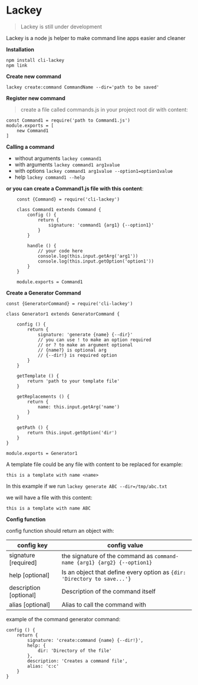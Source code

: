 # Lackey 
> Lackey is still under development

Lackey is a node js helper to make command line apps easier and cleaner

**Installation**

    npm install cli-lackey
    npm link

**Create new command**

    lackey create:command CommandName --dir='path to be saved'

**Register new command**

> create a file called commands.js in your project root dir
with content:

    const Command1 = require('path to Command1.js')
    module.exports = [
	    new Command1
    ]
**Calling a command**

 - without arguments `lackey command1`
 - with arguments `lackey command1 arg1value`
 - with options `lackey command1 arg1value --option1=option1value`
 - help `lackey command1 --help`

**or you can create a Command1.js file with this content**:

        const {Command} = require('cli-lackey')
        
	    class Command1 extends Command {
		    config () {
			    return {
				    signature: 'command1 {arg1} {--option1}'
				}
			}
			
			handle () {
				// your code here
				console.log(this.input.getArg('arg1'))
				console.log(this.input.getOption('option1'))
			}
		}
    
	    module.exports = Command1

**Create a Generator Command**

    const {GeneratorCommand} = require('cli-lackey')
    
    class Generator1 extends GeneratorCommand {
    
        config () {
            return {
                signature: 'generate {name} {--dir}'
                // you can use ! to make an option required
                // or ? to make an argument optional
                // {name?} is optional arg
                // {--dir!} is required option
            }
        } 
    
        getTemplate () {
            return 'path to your template file'
        }
    
        getReplacements () {
            return {
	            name: this.input.getArg('name')
            }
        }
    
        getPath () {
            return this.input.getOption('dir')
        }
    }
    
    module.exports = Generator1

A template file could be any file with content to be replaced for example:

    this is a template with name <name>

In this example if we run `lackey generate ABC --dir=/tmp/abc.txt`

we will have a file with this content:

    this is a template with name ABC

**Config function**

config function should return an object with:

| config key  | config value |
| ------------- | ------------- |
| signature [required] |  the signature of the command as `command-name {arg1} {arg2} {--option1}`  |
| help [optional] |  Is an object that define every option as `{dir: 'Directory to save...'}`  |
| description  [optional]|  Description of the command itself  |
| alias  [optional]|  Alias to call the command with  |


example of the command generator command:

    config () {
		return {
			signature: 'create:command {name} {--dir!}',
			help: {
			    dir: 'Directory of the file'
			},
			description: 'Creates a command file',
			alias: 'c:c'
		}
	}

